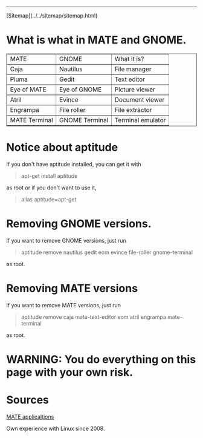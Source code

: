 <!DOCTYPE html>
<html>
<head>
<meta name="description" content="What is what in GNOME and MATE" />
<meta name="keywords" content="GNOME,MATE," />
<meta name="author" content="Mika Suomalainen" />
<meta charset="UTF-8" />
<link rel="canonical" href="http://mkaysi.github.com/articles/guides/GnomeToMATE.html">
<title>Moving from GNOME to MATE</title>
<link rel="stylesheet" type="text/css" href="../../tyyli.css" />
</head>
<body>
<hr/>
[Sitemap](../../sitemap/sitemap.html)

# What is what in MATE and GNOME.

<table border=1>
	<tr>
		<td>MATE</td>
		<td>GNOME</td>
		<td>What it is?</td>
	</tr>
	<tr>
		<td>Caja</td>
		<td>Nautilus</td>
		<td>File manager</td>
	</tr>
	<tr>
		<td>Pluma</td>
		<td>Gedit</td>
		<td>Text editor</td>
	</tr>
	<tr>
		<td>Eye of MATE</td>
		<td>Eye of GNOME</td>
		<td>Picture viewer</td>
	</tr>
		<tr>
		<td>Atril</td>
		<td>Evince</td>
		<td>Document viewer</td>
	</tr>
		<tr>
		<td>Engrampa</td>
		<td>File roller</td>
		<td>File extractor</td>
	</tr>
		<tr>
		<td>MATE Terminal</td>
		<td>GNOME Terminal</td>
		<td>Terminal emulator</td>
	</tr>
</table>

# Notice about aptitude

If you don't have aptitude installed, you can get it with

> apt-get install aptitude

as root or if you don't want to use it,

> alias aptitude=apt-get

# Removing GNOME versions.

If you want to remove GNOME versions, just run

> aptitude remove nautilus gedit eom evince file-roller gnome-terminal

as root.

# Removing MATE versions

If you want to remove MATE versions, just run

> aptitude remove caja mate-text-editor eom atril engrampa mate-terminal

as root.

# WARNING: You do everything on this page with your own risk.

# Sources

[MATE applicaltions]

Own experience with Linux since 2008.

[MATE applicaltions]:http://mate-desktop.org/applications/

</body>
</html>
